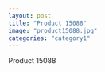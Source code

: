 ```yaml
---
layout: post
title: "Product 15088"
image: "product15088.jpg"
categories: "category1"
---
```

Product 15088
